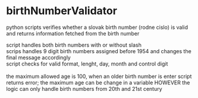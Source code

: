 # birthNumberValidator
python scripts verifies whether a slovak birth number (rodne cislo) is valid and returns information fetched from the birth number

script handles both birth numbers with or without slash\
scrips handles 9 digit birth numbers assigned before 1954 and changes the final message accordingly\
script checks for valid format, lenght, day, month and control digit\
\
the maximum allowed age is 100, when an older birth number is enter script returns error; the maximum age can be change in a variable
  HOWEVER the logic can only handle birth numbers from 20th and 21st century
